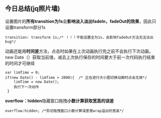 ## 今日总结(jq照片墙)

设置图片的**所有transition为1s**会**影响淡入淡出fadeIn，fadeOut的效果**，因此只设置transform部分1s

```
transition: transform 1s;/* ！！！不能设置全为1s，会影响fadeOut方法无法淡出bug*/
```

动画还能用**时间差**方法，点击时如果在上次动画执行完之前不会执行下次动画，new Date（）获取当前值，减去上次执行保存的时间要大于前一次代码执行结束的时间才可继续

```
var limTime = 0;
if(new Date() - limTime > 2000){  /* 正在进行大小图切换动画时点击无效*/
    limTime = new Date();
    执行下一次动作
 }
```

**overflow：hidden**隐藏窗口拖拽**小数计算获取宽高的误差**

```
overflow:hidden; /*剪切拖拽窗口小数计算误差使wrap溢出的宽高*/
```